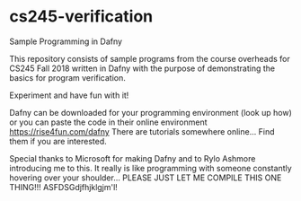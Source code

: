 # cs245-verification
Sample Programming in Dafny

This repository consists of sample programs from the course overheads for CS245 Fall 2018
written in Dafny with the purpose of demonstrating the basics for program verification.

Experiment and have fun with it!

Dafny can be downloaded for your programming environment (look up how)
or you can paste the code in their online environment https://rise4fun.com/dafny 
There are tutorials somewhere online... Find them if you are interested.

Special thanks to Microsoft for making Dafny and to Rylo Ashmore introducing me to this.
It really is like programming with someone constantly hovering over your shoulder...
PLEASE JUST LET ME COMPILE THIS ONE THING!!! ASFDSGdjfhjklgjm'l!
